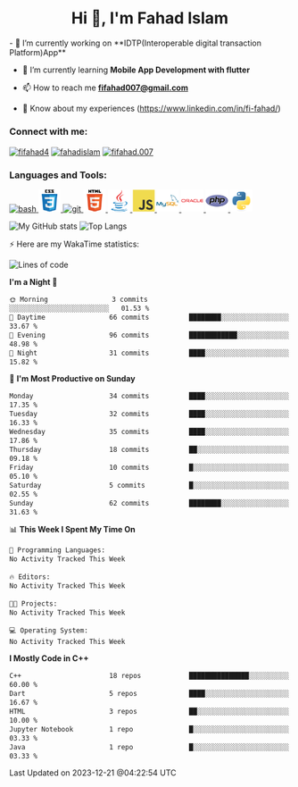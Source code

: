 <h1 align="center">Hi 👋, I'm Fahad Islam</h1>
- 🔭 I’m currently working on **IDTP(Interoperable digital transaction Platform)App**

- 🌱 I’m currently learning **Mobile App Development with flutter**

- 📫 How to reach me **fifahad007@gmail.com**

- 📄 Know about my experiences (https://www.linkedin.com/in/fi-fahad/)

<h3 align="left">Connect with me:</h3>
<p align="left">
<a href="https://twitter.com/fifahad4" target="blank"><img align="center" src="https://raw.githubusercontent.com/rahuldkjain/github-profile-readme-generator/master/src/images/icons/Social/twitter.svg" alt="fifahad4" height="30" width="40" /></a>
<a href="https://www.linkedin.com/in/fi-fahad/" target="blank"><img align="center" src="https://raw.githubusercontent.com/rahuldkjain/github-profile-readme-generator/master/src/images/icons/Social/linked-in-alt.svg" alt="fahadislam" height="30" width="40" /></a>
<a href="https://fb.com/fifahad.007" target="blank"><img align="center" src="https://raw.githubusercontent.com/rahuldkjain/github-profile-readme-generator/master/src/images/icons/Social/facebook.svg" alt="fifahad.007" height="30" width="40" /></a>
</p>

<h3 align="left">Languages and Tools:</h3>
<p align="left"> <a href="https://www.gnu.org/software/bash/" target="_blank" rel="noreferrer"> <img src="https://www.vectorlogo.zone/logos/gnu_bash/gnu_bash-icon.svg" alt="bash" width="40" height="40"/> </a> <a href="https://www.w3schools.com/css/" target="_blank" rel="noreferrer"> <img src="https://raw.githubusercontent.com/devicons/devicon/master/icons/css3/css3-original-wordmark.svg" alt="css3" width="40" height="40"/> </a> <a href="https://git-scm.com/" target="_blank" rel="noreferrer"> <img src="https://www.vectorlogo.zone/logos/git-scm/git-scm-icon.svg" alt="git" width="40" height="40"/> </a> <a href="https://www.w3.org/html/" target="_blank" rel="noreferrer"> <img src="https://raw.githubusercontent.com/devicons/devicon/master/icons/html5/html5-original-wordmark.svg" alt="html5" width="40" height="40"/> </a> <a href="https://www.java.com" target="_blank" rel="noreferrer"> <img src="https://raw.githubusercontent.com/devicons/devicon/master/icons/java/java-original.svg" alt="java" width="40" height="40"/> </a> <a href="https://developer.mozilla.org/en-US/docs/Web/JavaScript" target="_blank" rel="noreferrer"> <img src="https://raw.githubusercontent.com/devicons/devicon/master/icons/javascript/javascript-original.svg" alt="javascript" width="40" height="40"/> </a> <a href="https://www.mysql.com/" target="_blank" rel="noreferrer"> <img src="https://raw.githubusercontent.com/devicons/devicon/master/icons/mysql/mysql-original-wordmark.svg" alt="mysql" width="40" height="40"/> </a> <a href="https://www.oracle.com/" target="_blank" rel="noreferrer"> <img src="https://raw.githubusercontent.com/devicons/devicon/master/icons/oracle/oracle-original.svg" alt="oracle" width="40" height="40"/> </a> <a href="https://www.php.net" target="_blank" rel="noreferrer"> <img src="https://raw.githubusercontent.com/devicons/devicon/master/icons/php/php-original.svg" alt="php" width="40" height="40"/> </a> <a href="https://www.python.org" target="_blank" rel="noreferrer"> <img src="https://raw.githubusercontent.com/devicons/devicon/master/icons/python/python-original.svg" alt="python" width="40" height="40"/> </a> </p>

![My GitHub stats](https://github-readme-stats.vercel.app/api?username=Fahaddada47&show_icons=true&theme=radical)
![Top Langs](https://github-readme-stats.vercel.app/api/top-langs/?username=Fahaddada47&layout=donut)


⚡ Here are my WakaTime statistics:

<!--START_SECTION:waka-->
![Lines of code](https://img.shields.io/badge/From%20Hello%20World%20I%27ve%20Written-281.7%20thousand%20lines%20of%20code-blue)

**I'm a Night 🦉** 

```text
🌞 Morning                3 commits           ░░░░░░░░░░░░░░░░░░░░░░░░░   01.53 % 
🌆 Daytime                66 commits          ████████░░░░░░░░░░░░░░░░░   33.67 % 
🌃 Evening                96 commits          ████████████░░░░░░░░░░░░░   48.98 % 
🌙 Night                  31 commits          ████░░░░░░░░░░░░░░░░░░░░░   15.82 % 
```
📅 **I'm Most Productive on Sunday** 

```text
Monday                   34 commits          ████░░░░░░░░░░░░░░░░░░░░░   17.35 % 
Tuesday                  32 commits          ████░░░░░░░░░░░░░░░░░░░░░   16.33 % 
Wednesday                35 commits          ████░░░░░░░░░░░░░░░░░░░░░   17.86 % 
Thursday                 18 commits          ██░░░░░░░░░░░░░░░░░░░░░░░   09.18 % 
Friday                   10 commits          █░░░░░░░░░░░░░░░░░░░░░░░░   05.10 % 
Saturday                 5 commits           █░░░░░░░░░░░░░░░░░░░░░░░░   02.55 % 
Sunday                   62 commits          ████████░░░░░░░░░░░░░░░░░   31.63 % 
```


📊 **This Week I Spent My Time On** 

```text
💬 Programming Languages: 
No Activity Tracked This Week

🔥 Editors: 
No Activity Tracked This Week

🐱‍💻 Projects: 
No Activity Tracked This Week

💻 Operating System: 
No Activity Tracked This Week
```

**I Mostly Code in C++** 

```text
C++                      18 repos            ███████████████░░░░░░░░░░   60.00 % 
Dart                     5 repos             ████░░░░░░░░░░░░░░░░░░░░░   16.67 % 
HTML                     3 repos             ██░░░░░░░░░░░░░░░░░░░░░░░   10.00 % 
Jupyter Notebook         1 repo              █░░░░░░░░░░░░░░░░░░░░░░░░   03.33 % 
Java                     1 repo              █░░░░░░░░░░░░░░░░░░░░░░░░   03.33 % 
```




 Last Updated on 2023-12-21 @04:22:54 UTC
<!--END_SECTION:waka-->


